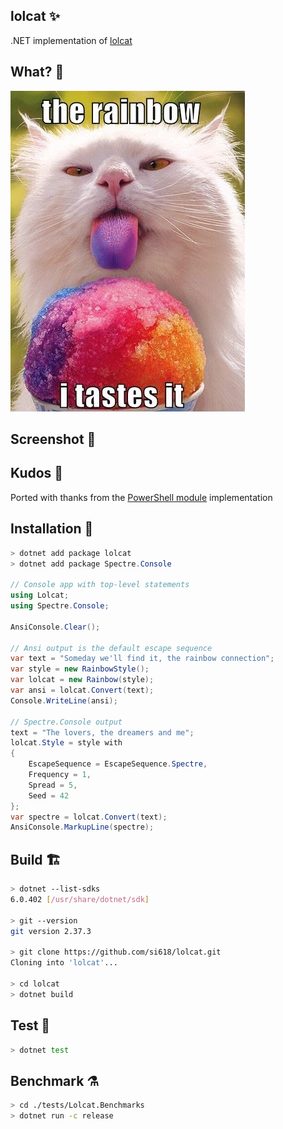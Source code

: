 ## lolcat ✨

.NET implementation of [lolcat](https://github.com/busyloop/lolcat)

## What? 🧐

![The Rainbow](./assets/Nom.webp "The Rainbow")

## Screenshot 📸

## Kudos 🍻

Ported with thanks from the [PowerShell module](https://github.com/andot/lolcat) implementation

## Installation 🚧

```csharp
> dotnet add package lolcat
> dotnet add package Spectre.Console

// Console app with top-level statements
using Lolcat;
using Spectre.Console;

AnsiConsole.Clear();

// Ansi output is the default escape sequence
var text = "Someday we'll find it, the rainbow connection";
var style = new RainbowStyle();
var lolcat = new Rainbow(style);
var ansi = lolcat.Convert(text);
Console.WriteLine(ansi);

// Spectre.Console output
text = "The lovers, the dreamers and me";
lolcat.Style = style with
{
    EscapeSequence = EscapeSequence.Spectre,
    Frequency = 1,
    Spread = 5,
    Seed = 42
};
var spectre = lolcat.Convert(text);
AnsiConsole.MarkupLine(spectre);
```

## Build 🏗️

```bash
> dotnet --list-sdks
6.0.402 [/usr/share/dotnet/sdk]

> git --version
git version 2.37.3

> git clone https://github.com/si618/lolcat.git
Cloning into 'lolcat'...

> cd lolcat
> dotnet build
```

## Test 🧪

```bash
> dotnet test
```

## Benchmark ⚗️

```bash
> cd ./tests/Lolcat.Benchmarks
> dotnet run -c release
```